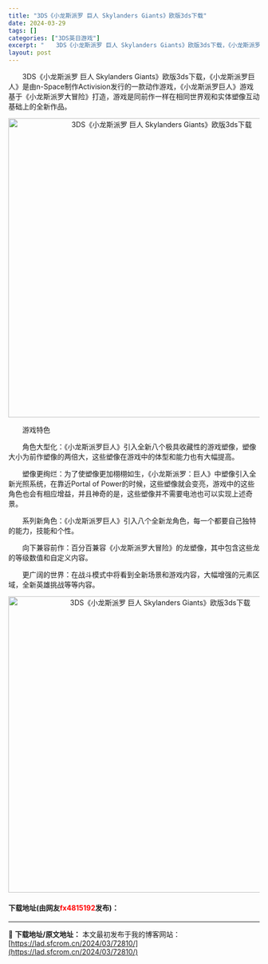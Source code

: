 ```yaml
---
title: "3DS《小龙斯派罗 巨人 Skylanders Giants》欧版3ds下载"
date: 2024-03-29
tags: []
categories: ["3DS英日游戏"]
excerpt: "　　3DS《小龙斯派罗 巨人 Skylanders Giants》欧版3ds下载，《小龙斯派罗巨人》是由n-Space制作Activision发行的一款动作游戏，《小龙斯派罗巨人》游戏基于《小龙斯派罗大冒险》打造，游戏是同前作一样在相同世界观和实体塑像互动基础上的全新作品。 　　游戏特色 　　角色大&hellip;"
layout: post
---
```


 <p>　　3DS《小龙斯派罗 巨人 Skylanders Giants》欧版3ds下载，《小龙斯派罗巨人》是由n-Space制作Activision发行的一款动作游戏，《小龙斯派罗巨人》游戏基于《小龙斯派罗大冒险》打造，游戏是同前作一样在相同世界观和实体塑像互动基础上的全新作品。</p> <p align="center"><img align="" border="0" src="https://lad.sfcrom.cn/wp-content/uploads/2024/03/20240329_66062a929c8e0.png" width="599" alt="3DS《小龙斯派罗 巨人 Skylanders Giants》欧版3ds下载" /></p> <p>　　游戏特色</p> <p>　　角色大型化：《小龙斯派罗巨人》引入全新八个极具收藏性的游戏塑像，塑像大小为前作塑像的两倍大，这些塑像在游戏中的体型和能力也有大幅提高。</p> <p>　　塑像更绚烂：为了使塑像更加栩栩如生，《小龙斯派罗：巨人》中塑像引入全新光照系统，在靠近Portal of Power的时候，这些塑像就会变亮，游戏中的这些角色也会有相应增益，并且神奇的是，这些塑像并不需要电池也可以实现上述奇景。</p> <p>　　系列新角色：《小龙斯派罗巨人》引入八个全新龙角色，每一个都要自己独特的能力，技能和个性。</p> <p>　　向下兼容前作：百分百兼容《小龙斯派罗大冒险》的龙塑像，其中包含这些龙的等级数值和自定义内容。</p> <p>　　更广阔的世界：在战斗模式中将看到全新场景和游戏内容，大幅增强的元素区域，全新英雄挑战等等内容。</p> <p align="center"><img align="" border="0" src="https://lad.sfcrom.cn/wp-content/uploads/2024/03/20240329_66062a93cb7ee.png" width="593" alt="3DS《小龙斯派罗 巨人 Skylanders Giants》欧版3ds下载" /></p> <p><h4>下载地址(由网友<font color="red">fx4815192</font>发布)：</h4></p> 

---
📖 **下载地址/原文地址：** 本文最初发布于我的博客网站：[https://lad.sfcrom.cn/2024/03/72810/](https://lad.sfcrom.cn/2024/03/72810/)
